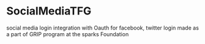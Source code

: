 # SocialMediaTFG
social media login integration with Oauth
for facebook, twitter login made as a part of GRIP program at the sparks Foundation

